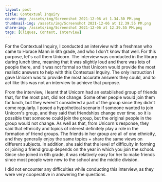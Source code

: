 ```yaml
---
layout: post
title: Contextual Inquiry
cover-img: /assets/img/Screenshot 2021-12-06 at 1.34.30 PM.png
thumbnail-img: /assets/img/Screenshot 2021-12-06 at 12.39.55 PM.png
share-img: /assets/img/Screenshot 2021-12-06 at 12.39.55 PM.png
tags: [Cliques, Context, Interview]
--- 
```


For the Contextual Inquiry, I conducted an interview with a freshman who came to Horace Mann in 6th grade, and who I don't know that well. For this purpose, let's call them Unicorn. The interview was conducted in the library during lunch time, meaning that it was slightly loud and there was lots of people there, and it was not formal so that Unicorn would provide the most realistic answers to help with this Contextual Inquiry. The only instruction I gave Unicorn was to provide the most accurate answers they could, and to act like this was not an interview to achieve that purpose. 

From the interview, I learnt that Unicorn had an established group of friends that, for the most part, did not change. Some other people would join them for lunch, but they weren't considered a part of the group since they didn't come regularly. I posed a hypothetical scenario if someone wanted to join Unicorn's group, and they said that friendships change over time, so it is possible that someone could join the group, but the original people in the group would not change. As well as that, from Unicorn's response, they said that ethnicity and topics of interest definitely play a role in the formation of friend groups. The friends in her group are all of one ethnicity, and they generally enjoy the same topics + share the same views on different subjects. In addition, she said that the level of difficulty in forming or joining a friend group depends on the year in which you join the school. Since she joined in 6th grade, it was relatively easy for her to make friends since most people were new to the school and the middle division.   

I did not encounter any difficulties while conducting this interview, as they were very cooperative in answering the questions. 
